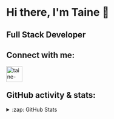 # Hi there, I'm Taine 👋


## Full Stack Developer

## Connect with me:

[<img align="left" alt="taine-rasmussen | LinkedIn" width="42px" src="https://cdn.jsdelivr.net/npm/simple-icons@v3/icons/linkedin.svg" />][linkedin]

<br />
<br />

## GitHub activity & stats:



<details>
  <summary>:zap: GitHub Stats</summary>

  <img align="left" alt="Taine's GitHub Stats" src='https://github-readme-stats.vercel.app/api?username=taine-rasmussen&show_icons=true&hide=stars&count_private=true'/>
  [![Taine's GitHub stats](https://github-readme-stats.vercel.app/api?taine-rasmussen=taine-rasmussen)](https://github.com/anuraghazra/github-readme-stats)

</details>




[linkedin]: https://www.linkedin.com/in/taine-rasmussen-a66a86184/
